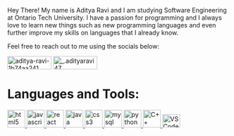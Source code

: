 Hey There! My name is Aditya Ravi and I am studying Software Engineering at Ontario Tech University. I have a passion for programming and I always love to learn new things such as new programming languages and even further improve my skills on languages that I already know.

Feel free to reach out to me using the socials below:

<p align="left">
<a href="https://www.linkedin.com/in/aditya-ravi-1b74aa241" target="blank"><img align="center" src="https://img.shields.io/badge/LinkedIn-0077B5?style=for-the-badge&logo=linkedin&logoColor=white" alt="aditya-ravi-1b74aa241" height="30" width="100"/></a>
<a href="https://www.instagram.com/_.adityaravi47" target="blank"><img align="center" src="https://img.shields.io/badge/Instagram-E4405F?style=for-the-badge&logo=instagram&logoColor=white" alt="_.adityaravi47" height="30" width="100"/></a>
</p>

# Languages and Tools:

<a href="https://www.w3schools.com/html/" target="_blank" rel="noreferrer"> <img src="https://cdn.jsdelivr.net/gh/devicons/devicon/icons/html5/html5-original.svg" alt="html5" width="40" height="40"/> </a><a href="https://developer.mozilla.org/en-US/docs/Web/JavaScript" target="_blank" rel="noreferrer"> <img src="https://cdn.jsdelivr.net/gh/devicons/devicon/icons/javascript/javascript-original.svg" alt="javascript" width="40" height="40"/><a href="https://reactjs.org/" target="_blank" rel="noreferrer"> <img src="https://cdn.jsdelivr.net/gh/devicons/devicon/icons/react/react-original.svg" alt="react" width="40" height="40"/> </a><a href="https://www.java.com" target="_blank" rel="noreferrer"> <img src="https://cdn.jsdelivr.net/gh/devicons/devicon/icons/java/java-original.svg" alt="java" width="40" height="40"/> </a><a href="https://www.w3schools.com/css/" target="_blank" rel="noreferrer"> <img src="https://cdn.jsdelivr.net/gh/devicons/devicon/icons/css3/css3-original.svg" alt="css3" width="40" height="40"/> </a><a href="https://www.mysql.com/" target="_blank" rel="noreferrer"> <img src="https://cdn.jsdelivr.net/gh/devicons/devicon/icons/mysql/mysql-original.svg" alt="mysql" width="40" height="40"/> </a><a href="https://www.python.org/" target="_blank" rel="noreferrer"> <img src="https://cdn.jsdelivr.net/gh/devicons/devicon/icons/python/python-original.svg" alt="python" width="40" height="40"/> </a><a href="https://www.w3schools.com/cpp/cpp_intro.asp#:~:text=C%2B%2B%20is%20an%20object%2Doriented,be%20adapted%20to%20multiple%20platforms." target="_blank" rel="noreferrer">  <img src="https://cdn.jsdelivr.net/gh/devicons/devicon/icons/cplusplus/cplusplus-original.svg" alt="C++" width="40" height="40"/></a><a href="https://code.visualstudio.com/" target="_blank" rel="noreferrer"> <img src="https://cdn.jsdelivr.net/gh/devicons/devicon/icons/vscode/vscode-original.svg" alt="VSCode" width="40" height="30"/> </a>

            
          